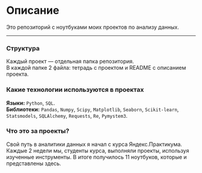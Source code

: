 # Описание
Это репозиторий с ноутбуками моих проектов по анализу данных.
***
### Структура
Каждый проект — отдельная папка репозитория.  
В каждой папке 2 файла: тетрадь с проектом и README с описанием проекта.
### Какие технологии используются в проектах
**Языки:** `Python`, `SQL`.  
**Библиотеки:** `Pandas`, `Numpy`, `Scipy`, `Matplotlib`, `Seaborn`, `Scikit-learn`, `Statsmodels`, `SQLAlchemy`, `Requests`, `Re`, `Pymystem3`.
### Что это за проекты?
Свой путь в аналитики данных я начал с курса Яндекс.Практикума. Каждые 2 недели мы, студенты курса, выполняли проекты, используя изученные инструменты.
В итоге получилось 11 ноутбуков, которые и представлены здесь.
